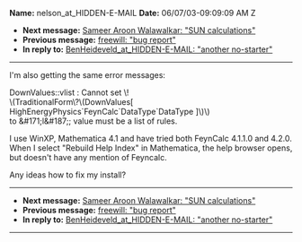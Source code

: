 **Name:** nelson_at_HIDDEN-E-MAIL
**Date:** 06/07/03-09:09:09 AM Z

  - **Next message:** [Sameer Aroon Walawalkar: "SUN
    calculations"](0152.html)
  - **Previous message:** [freewill: "bug report"](0150.html)
  - **In reply to:** [BenHeideveld_at_HIDDEN-E-MAIL: "another
    no-starter"](0063.html)

-----

I'm also getting the same error messages:  

DownValues::vlist : Cannot set \\\!  
\\(TraditionalForm\\?\\(DownValues[  
HighEnergyPhysics\`FeynCalc\`DataType\`DataType ]\\)\\)  
to &\#171;l&\#187;; value must be a list of rules.  

I use WinXP, Mathematica 4.1 and have tried both FeynCalc 4.1.1.0 and
4.2.0. When I select "Rebuild Help Index" in Mathematica, the help
browser opens, but doesn't have any mention of Feyncalc.  

Any ideas how to fix my install?  

-----

  - **Next message:** [Sameer Aroon Walawalkar: "SUN
    calculations"](0152.html)
  - **Previous message:** [freewill: "bug report"](0150.html)
  - **In reply to:** [BenHeideveld_at_HIDDEN-E-MAIL: "another
    no-starter"](0063.html)

-----

